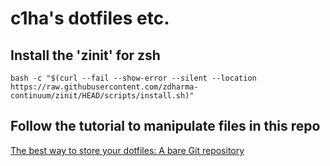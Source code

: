 # c1ha's dotfiles etc.

## Install the 'zinit' for zsh

```
bash -c "$(curl --fail --show-error --silent --location https://raw.githubusercontent.com/zdharma-continuum/zinit/HEAD/scripts/install.sh)"
```

## Follow the tutorial to manipulate files in this repo

[The best way to store your dotfiles: A bare Git repository](https://www.atlassian.com/git/tutorials/dotfiles)


